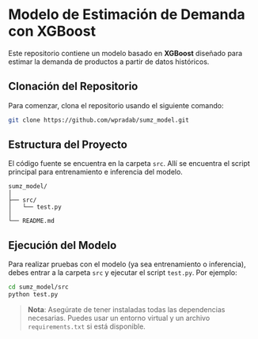 # Modelo de Estimación de Demanda con XGBoost

Este repositorio contiene un modelo basado en **XGBoost** diseñado para estimar la demanda de productos a partir de datos históricos.

## Clonación del Repositorio

Para comenzar, clona el repositorio usando el siguiente comando:

```bash
git clone https://github.com/wpradab/sumz_model.git
````

## Estructura del Proyecto

El código fuente se encuentra en la carpeta `src`. Allí se encuentra el script principal para entrenamiento e inferencia del modelo.

```
sumz_model/
│
├── src/
│   └── test.py
│
└── README.md
```

## Ejecución del Modelo

Para realizar pruebas con el modelo (ya sea entrenamiento o inferencia), debes entrar a la carpeta `src` y ejecutar el script `test.py`. Por ejemplo:

```bash
cd sumz_model/src
python test.py
```

> **Nota**: Asegúrate de tener instaladas todas las dependencias necesarias. Puedes usar un entorno virtual y un archivo `requirements.txt` si está disponible.

